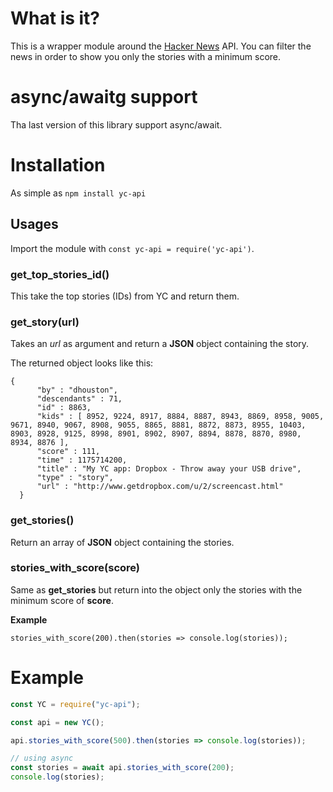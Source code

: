 # What is it?

This is a wrapper module around the [Hacker News](https://news.ycombinator.com/) API. You can filter the news in order to show you only the stories with a minimum score.

# async/awaitg support

Tha last version of this library support async/await.

# Installation

As simple as `npm install yc-api`

## Usages

Import the module with `const yc-api = require('yc-api')`.

### get_top_stories_id()

This take the top stories (IDs) from YC and return them.

### get_story(url)

Takes an _url_ as argument and return a **JSON** object containing the story.

The returned object looks like this:

    {
          "by" : "dhouston",
          "descendants" : 71,
          "id" : 8863,
          "kids" : [ 8952, 9224, 8917, 8884, 8887, 8943, 8869, 8958, 9005, 9671, 8940, 9067, 8908, 9055, 8865, 8881, 8872, 8873, 8955, 10403, 8903, 8928, 9125, 8998, 8901, 8902, 8907, 8894, 8878, 8870, 8980, 8934, 8876 ],
          "score" : 111,
          "time" : 1175714200,
          "title" : "My YC app: Dropbox - Throw away your USB drive",
          "type" : "story",
          "url" : "http://www.getdropbox.com/u/2/screencast.html"
      }

### get_stories()

Return an array of **JSON** object containing the stories.

### stories_with_score(score)

Same as **get_stories** but return into the object only the stories with the minimum score of **score**.

**Example**

    stories_with_score(200).then(stories => console.log(stories));

# Example

```javascript
const YC = require("yc-api");

const api = new YC();

api.stories_with_score(500).then(stories => console.log(stories));

// using async
const stories = await api.stories_with_score(200);
console.log(stories);
```
